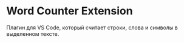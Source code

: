 # Word Counter Extension
Плагин для VS Code, который считает строки, слова и символы в выделенном тексте.
